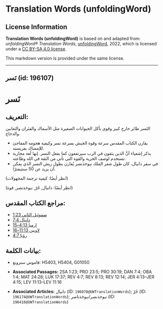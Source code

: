 # Translation Words (unfoldingWord)

## License Information

**Translation Words (unfoldingWord)** is based on and adapted from: _unfoldingWord® Translation Words_, [unfoldingWord](https://unfoldingword.org/utw), 2022, which is licensed under a [CC BY-SA 4.0 license](https://creativecommons.org/licenses/by-sa/4.0/legalcode.en).

This markdown version is provided under the same license.



--------------------------------

## نَسر (id: 196107)

نَسر
====

التعريف:
--------

النَسر طائر جارح كبير وقوي يأكل الحيوانات الصغيرة مثل الأسماك والفئران والثعابين والدجاج.

* يقارن الكتاب المقدس سرعة وقوة الجيش بسرعة نسر وكيفية هجومه المفاجئ للإمساك بفريسته.
* يذكر إشعياء أنَّ الذين يثقون في الرب سيرتفعون كما يفعل النسر. إنها لُغة مجازية تستخدم لوصف الحرية والقوة التي تأتي من الثقة في الله وطاعته.
* في سفر دانيال، كان طول شعر الملك نبوخذنصر يُقارن بطول ريش النسر الذي يمكن أن يزيد عن 50 سنتيمترًا.

(انظر أيضًا: كيفية ترجمة المجهولات)

(انظر أيضًا: دانيال, حُرّ, نبوخذنصر, قوة)

مراجع الكتاب المقدس:
--------------------

* [صموئيل الثاني 1:23](https://ref.ly/2Sam1:23)
* [دانيال 7:4](https://ref.ly/Dan7:4)
* [إرميا 4:13–15](https://ref.ly/Jer4:13-Jer4:15)
* [لاويين 11:13–16](https://ref.ly/Lev11:13-Lev11:16)
* [رؤيا 4:7](https://ref.ly/Rev4:7)

بيانات الكلمة:
--------------

* قاموس سترونغ: H5403, H5404, G01050

* **Associated Passages:** 2SA 1:23; PRO 23:5; PRO 30:19; DAN 7:4; OBA 1:4; MAT 24:28; LUK 17:37; REV 4:7; REV 8:13; REV 12:14; JER 4:13–JER 4:15; LEV 11:13–LEV 11:16
* **Associated Articles:** دانيال (ID: `196070@UWTranslationWords`); حُرّ (ID: `196174@UWTranslationWords`); نبوخذنصر/نبوخذناصر (ID: `196416@UWTranslationWords`)

